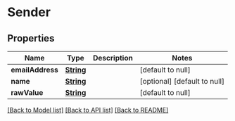 # Sender
## Properties

Name | Type | Description | Notes
------------ | ------------- | ------------- | -------------
**emailAddress** | [**String**](string) |  | [default to null]
**name** | [**String**](string) |  | [optional] [default to null]
**rawValue** | [**String**](string) |  | [default to null]

[[Back to Model list]](../README#documentation-for-models) [[Back to API list]](../README#documentation-for-api-endpoints) [[Back to README]](../README)

